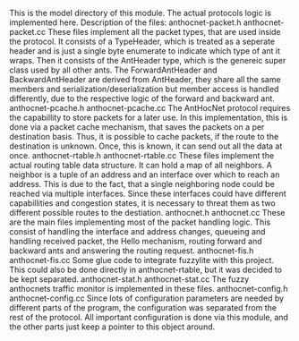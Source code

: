 This is the model directory of this module.
The actual protocols logic is implemented here.
Description of the files:
anthocnet-packet.h
anthocnet-packet.cc
    These files implement all the packet types, that are used inside the protocol.
    It consists of a TypeHeader, which is treated as a seperate header and is just a single byte enumerate to indicate which type of ant it wraps.
    Then it consists of the AntHeader type, which is the genereic super class used by all other ants. 
    The ForwardAntHeader and BackwardAntHeader are derived from AntHeader, they share all the same members and serialization/deserialization but
    member access is handled differently, due to the respective logic of the forward and backward ant.
anthocnet-pcache.h
anthocnet-pcache.cc
    The AntHocNet protocol requires the capabillity to store packets for a later use.
    In this implementation, this is done via a packet cache mechanism, that saves the packets on a per destination basis.
    Thus, it is possible to cache packets, if the route to the destination is unknown.
    Once, this is known, it can send out all the data at once.
anthocnet-rtable.h
anthocnet-rtable.cc
    These files implement the actual routing table data structure.
    It can hold a map of all neighbors. A neighbor is a tuple of an address and an interface over which to reach an address.
    This is due to the fact, that a single neighboring node could be reached via multiple interfaces.
    Since these interfaces could have different capabillities and congestion states, it is necessary to threat them as two different
    possible routes to the destiation.
anthocnet.h
anthocnet.cc
    These are the main files implementing most of the packet handling logic.
    This consist of handling the interface and address changes, queueing and handling received packet, the Hello mechanism,
    routing forward and backward ants and answering the routing request.
anthocnet-fis.h
anthocnet-fis.cc
    Some glue code to integrate fuzzylite with this project.
    This could also be done directly in anthocnet-rtable, but it was decided to be kept separated.
anthocnet-stat.h
anthocnet-stat.cc
    The fuzzy anthocnets traffic monitor is implemented in these files.
anthocnet-config.h
anthocnet-config.cc
    Since lots of configuration parameters are needed by different parts of the program, the configuration was separated from the rest of the protocol.
    All important configuration is done via this module, and the other parts just keep a pointer to this object around.